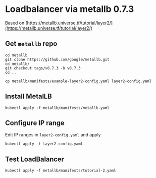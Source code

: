 # Loadbalancer via metallb 0.7.3

Based on [https://metallb.universe.tf/tutorial/layer2/](https://metallb.universe.tf/tutorial/layer2/)

## Get `metallb` repo

    cd metallb
    git clone https://github.com/google/metallb.git
    cd metallb/
    git checkout tags/v0.7.3 -b v0.7.3
    cd ..

    cp metallb/manifests/example-layer2-config.yaml layer2-config.yaml

## Install MetalLB 

    kubectl apply -f metallb/manifests/metallb.yaml

## Configure IP range

Edit IP ranges in `layer2-config.yaml` and apply
        
    kubectl apply -f layer2-config.yaml

## Test LoadBalancer

    kubectl apply -f metallb/manifests/tutorial-2.yaml
